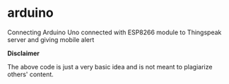 # arduino
Connecting Arduino Uno connected with ESP8266 module to Thingspeak server and giving mobile alert

**Disclaimer**

The above code is just a very basic idea and is not meant to plagiarize others' content.
